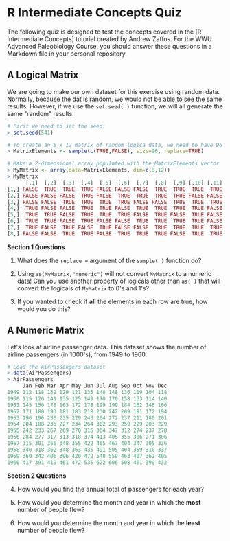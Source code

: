 # R Intermediate Concepts Quiz

The following quiz is designed to test the concepts covered in the [R Intermediate Concepts] tutorial created by Andrew Zaffos. For the WWU Advanced Paleobiology Course, you should answer these questions in a Markdown file in your personal repository.

## A Logical Matrix

We are going to make our own dataset for this exercise using random data. Normally, because the dat is random, we would not be able to see the same results. However, if we use the `set.seed( )` function, we will all generate the same "random" results.

````R
# First we need to set the seed:
> set.seed(541)

# To create an 8 x 12 matrix of random logica data, we need to have 96 elements (8 * 12)
> MatrixElements <- sample(c(TRUE,FALSE), size=96, replace=TRUE)

# Make a 2-dimensional array populated with the MatrixElements vector
> MyMatrix <- array(data=MatrixElements, dim=c(8,12))
> MyMatrix
      [,1]  [,2]  [,3]  [,4]  [,5]  [,6]  [,7]  [,8]  [,9] [,10] [,11] [,12]
[1,] FALSE  TRUE  TRUE  TRUE FALSE FALSE FALSE  TRUE  TRUE  TRUE  TRUE FALSE
[2,] FALSE FALSE FALSE  TRUE FALSE  TRUE  TRUE  TRUE  TRUE FALSE FALSE  TRUE
[3,] FALSE FALSE  TRUE  TRUE  TRUE  TRUE FALSE FALSE  TRUE  TRUE  TRUE  TRUE
[4,]  TRUE FALSE FALSE  TRUE  TRUE FALSE  TRUE  TRUE  TRUE  TRUE FALSE  TRUE
[5,]  TRUE  TRUE FALSE  TRUE  TRUE  TRUE FALSE  TRUE FALSE  TRUE FALSE FALSE
[6,]  TRUE  TRUE FALSE  TRUE FALSE FALSE  TRUE  TRUE  TRUE  TRUE FALSE FALSE
[7,]  TRUE FALSE  TRUE FALSE  TRUE FALSE FALSE  TRUE  TRUE  TRUE  TRUE FALSE
[8,] FALSE FALSE  TRUE  TRUE FALSE  TRUE  TRUE  TRUE FALSE  TRUE  TRUE FALSE
````

**Section 1 Questions**

1. What does the `replace =` argument of the `sample( )` function do?

2. Using `as(MyMatrix,"numeric")` will not convert `MyMatrix` to a numeric data! Can you use another property of logicals other than `as( )` that will convert the logicals of `MyMatrix` to 0's and 1's?

3. If you wanted to check if **all** the elements in each row are true, how would you do this?

## A Numeric Matrix

Let's look at airline passenger data. This dataset shows the number of airline passengers (in 1000's), from 1949 to 1960.

````R
# Load the AirPassengers dataset
> data(AirPassengers)
> AirPassengers
     Jan Feb Mar Apr May Jun Jul Aug Sep Oct Nov Dec
1949 112 118 132 129 121 135 148 148 136 119 104 118
1950 115 126 141 135 125 149 170 170 158 133 114 140
1951 145 150 178 163 172 178 199 199 184 162 146 166
1952 171 180 193 181 183 218 230 242 209 191 172 194
1953 196 196 236 235 229 243 264 272 237 211 180 201
1954 204 188 235 227 234 264 302 293 259 229 203 229
1955 242 233 267 269 270 315 364 347 312 274 237 278
1956 284 277 317 313 318 374 413 405 355 306 271 306
1957 315 301 356 348 355 422 465 467 404 347 305 336
1958 340 318 362 348 363 435 491 505 404 359 310 337
1959 360 342 406 396 420 472 548 559 463 407 362 405
1960 417 391 419 461 472 535 622 606 508 461 390 432
````

**Section 2 Questions**

4. How would you find the annual total of passengers for each year?

5. How would you determine the month and year in which the **most** number of people flew?

6. How would you determine the month and year in which the **least** number of people flew?
